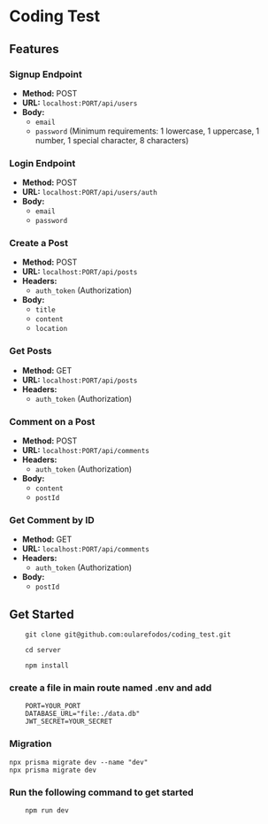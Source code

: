# Coding Test

## Features

### Signup Endpoint

- **Method:** POST
- **URL:** `localhost:PORT/api/users`
- **Body:**
  - `email`
  - `password` (Minimum requirements: 1 lowercase, 1 uppercase, 1 number, 1 special character, 8 characters)

### Login Endpoint

- **Method:** POST
- **URL:** `localhost:PORT/api/users/auth`
- **Body:**
  - `email`
  - `password`

### Create a Post

- **Method:** POST
- **URL:** `localhost:PORT/api/posts`
- **Headers:**
  - `auth_token` (Authorization)
- **Body:**
  - `title`
  - `content`
  - `location`

### Get Posts

- **Method:** GET
- **URL:** `localhost:PORT/api/posts`
- **Headers:**
  - `auth_token` (Authorization)

### Comment on a Post

- **Method:** POST
- **URL:** `localhost:PORT/api/comments`
- **Headers:**
  - `auth_token` (Authorization)
- **Body:**
  - `content`
  - `postId`

### Get Comment by ID

- **Method:** GET
- **URL:** `localhost:PORT/api/comments`
- **Headers:**
  - `auth_token` (Authorization)
- **Body:**
  - `postId`

## Get Started 

```
    git clone git@github.com:oularefodos/coding_test.git
```

```
    cd server
```

```
    npm install
```
### create a file in main route named .env and add 

```
    PORT=YOUR_PORT
    DATABASE_URL="file:./data.db"
    JWT_SECRET=YOUR_SECRET
```

### Migration 

```
npx prisma migrate dev --name "dev"
npx prisma migrate dev
```

### Run the following command to get started

```
    npm run dev
```

